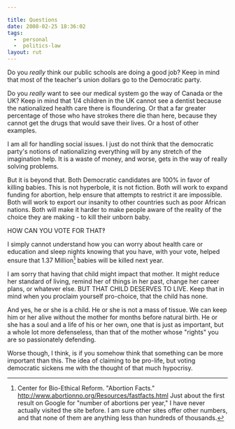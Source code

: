 ```yaml
---

title: Questions
date: 2008-02-25 18:36:02
tags:
  -  personal
  -  politics-law
layout: rut
---
```


Do you *really* think our public schools are doing a good job?  Keep in mind that most of the teacher's union dollars go to the Democratic party.

Do you *really* want to see our medical system go the way of Canada or the UK?  Keep in mind that 1/4 children in the UK cannot see a dentist because the nationalized health care there is floundering.  Or that a far greater percentage of those who have strokes there die than here, because they cannot get the drugs that would save their lives.  Or a host of other examples. 


I am all for handling social issues.  I just do not think that the democratic party's notions of nationalizing everything will by any stretch of the imagination help.  It is a waste of money, and worse, gets in the way of really solving problems. 

But it is beyond that.  Both Democratic candidates are 100% in favor of killing babies.  This is not hyperbole, it is not fiction.  Both will work to expand funding for abortion, help ensure that attempts to restrict it are impossible.  Both will work to export our insanity to other countries such as poor African nations.  Both will make it harder to make people aware of the reality of the choice they are making - to kill their unborn baby.

HOW CAN YOU VOTE FOR THAT‽  

I simply cannot understand how you can worry about health care or education and sleep nights knowing that you have, with your vote, helped ensure that 1.37 Million[^200802251] babies will be killed next year.  

I am sorry that having that child might impact that mother.  It might reduce her standard of living, remind her of things in her past, change her career plans, or whatever else.  BUT THAT CHILD DESERVES TO LIVE.   Keep that in mind when you proclaim yourself pro-choice, that the child has none. 

And yes, he or she is a child.   He or she is not a mass of tissue.  We can keep him or her alive without the mother for months before natural birth.  He or she has a soul and a life of his or her own, one that is just as important, but a whole lot more defenseless, than that of the mother whose "rights" you are so passionately defending.

Worse though, I think, is if you somehow think that something can be more important than this.  The idea of claiming to be pro-life, but voting democratic sickens me with the thought of that much hypocrisy. 

[^200802251]: Center for Bio-Ethical Reform.  "Abortion Facts."  <http://www.abortionno.org/Resources/fastfacts.html>  Just about the first result on Google for "number of abortions per year," I have never actually visited the site before.  I am sure other sites offer other numbers, and that none of them are anything less than hundreds of thousands. 


